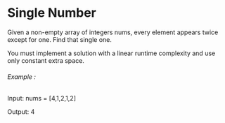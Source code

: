 # Single Number

Given a non-empty array of integers nums, every element appears twice except for one. Find that single one.

You must implement a solution with a linear runtime complexity and use only constant extra space.

###### Example :

Input: nums = [4,1,2,1,2]

Output: 4